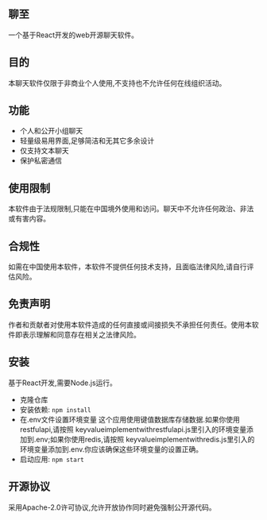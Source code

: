 ## 聊至
一个基于React开发的web开源聊天软件。

## 目的
本聊天软件仅限于非商业个人使用,不支持也不允许任何在线组织活动。

## 功能
- 个人和公开小组聊天
- 轻量级易用界面,足够简洁和无其它多余设计
- 仅支持文本聊天
- 保护私密通信

## 使用限制
本软件由于法规限制,只能在中国境外使用和访问。聊天中不允许任何政治、非法或有害内容。

## 合规性
如需在中国使用本软件，本软件不提供任何技术支持，且面临法律风险,请自行评估风险。

## 免责声明
作者和贡献者对使用本软件造成的任何直接或间接损失不承担任何责任。使用本软件即表示理解和同意存在相关之法律风险。

## 安装
基于React开发,需要Node.js运行。

- 克隆仓库
- 安装依赖: `npm install`
- 在.env文件设置环境变量
  这个应用使用键值数据库存储数据.如果你使用restfulapi,请按照 keyvalueimplementwithrestfulapi.js里引入的环境变量添加到.env;如果你使用redis,请按照 keyvalueimplementwithredis.js里引入的环境变量添加到.env.你应该确保这些环境变量的设置正确。
- 启动应用: `npm start`

## 开源协议
采用Apache-2.0许可协议,允许开放协作同时避免强制公开源代码。
